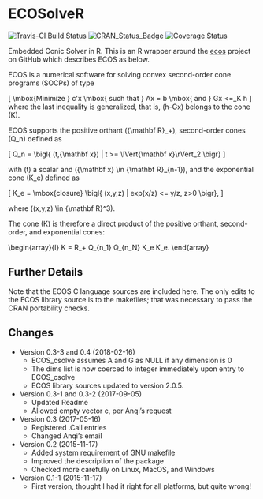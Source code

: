 
<!-- README.md is generated from README.Rmd. Please edit that file -->

# ECOSolveR

[![Travis-CI Build
Status](https://travis-ci.org/r-lib/ECOSolveR.svg?branch=master)](https://travis-ci.org/r-lib/ECOSolveR)
[![CRAN\_Status\_Badge](https://www.r-pkg.org/badges/version/ECOSolveR)](https://cran.r-project.org/package=ECOSolveR)
[![Coverage
Status](https://img.shields.io/codecov/c/github/r-lib/ECOSolveR/master.svg)](https://codecov.io/github/r-lib/ECOSolveR?branch=master)

Embedded Conic Solver in R. This is an R wrapper around the
[ecos](https://github.com/embotech/ecos) project on GitHub which
describes ECOS as below.

ECOS is a numerical software for solving convex second-order cone
programs (SOCPs) of type

\[
\mbox{Minimize } c'x \mbox{ such that } Ax = b \mbox{ and } Gx <=_K h
\] where the last inequality is generalized, that is, \(h-Gx\) belongs
to the cone \(K\).

ECOS supports the positive orthant \({\mathbf R}_+\), second-order cones
\(Q_n\) defined as

\[
Q_n = \bigl\{ (t,{\mathbf x}) | t >= \lVert{\mathbf x}\rVert_2 \bigr\}
\]

with \(t\) a scalar and \({\mathbf x} \in {\mathbf R}_{n-1}\), and the
exponential cone \(K_e\) defined as

\[
K_e = \mbox{closure} \bigl\{ (x,y,z) | exp(x/z) <= y/z, z>0 \bigr\},
\]

where \((x,y,z) \in {\mathbf R}^3\).

The cone \(K\) is therefore a direct product of the positive orthant,
second-order, and exponential cones:

\\begin{array}{l} K = R\_+ Q\_{n\_1} Q\_{n\_N} K\_e K\_e. \\end{array}

## Further Details

Note that the ECOS C language sources are included here. The only edits
to the ECOS library source is to the makefiles; that was necessary to
pass the CRAN portability checks.

## Changes

  - Version 0.3-3 and 0.4 (2018-02-16)
      - ECOS\_csolve assumes A and G as NULL if any dimension is 0
      - The dims list is now coerced to integer immediately upon entry
        to ECOS\_csolve
      - ECOS library sources updated to version 2.0.5.
  - Version 0.3-1 and 0.3-2 (2017-09-05)
      - Updated Readme
      - Allowed empty vector c, per Anqi’s request
  - Version 0.3 (2017-05-16)
      - Registered .Call entries
      - Changed Anqi’s email
  - Version 0.2 (2015-11-17)
      - Added system requirement of GNU makefile
      - Improved the description of the package
      - Checked more carefully on Linux, MacOS, and Windows
  - Version 0.1-1 (2015-11-17)
      - First version, thought I had it right for all platforms, but
        quite wrong\!
